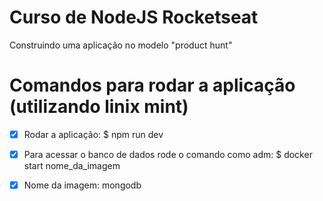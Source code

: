 # Curso de NodeJS Rocketseat

Construindo uma aplicação no modelo "product hunt"

# Comandos para rodar a aplicação (utilizando linix mint)

- [X] Rodar a aplicação: $ npm run dev

- [X] Para acessar o banco de dados rode o comando como adm: $ docker start nome_da_imagem

- [x] Nome da imagem: mongodb